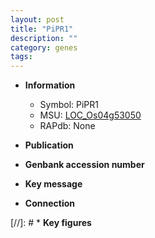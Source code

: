 ```yaml
---
layout: post
title: "PiPR1"
description: ""
category: genes
tags: 
---
```


* **Information**  
    + Symbol: PiPR1  
    + MSU: [LOC_Os04g53050](http://rice.uga.edu/cgi-bin/ORF_infopage.cgi?orf=LOC_Os04g53050)  
    + RAPdb: None  

* **Publication**  

* **Genbank accession number**  

* **Key message**  

* **Connection**  

[//]: # * **Key figures**  


